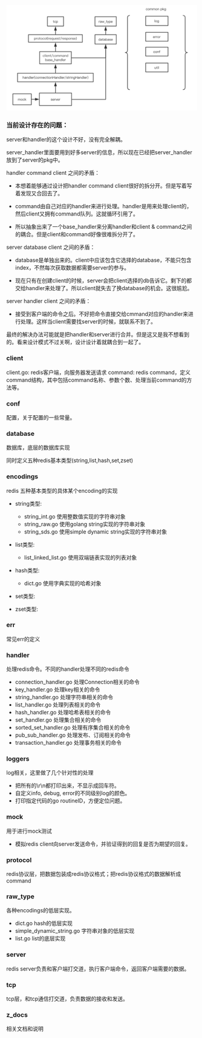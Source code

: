 
![framework](https://github.com/SwanSpouse/redis_go/blob/master/z_docs/framework/framework.png?raw=true)


### 当前设计存在的问题：

server和handler的这个设计不好，没有完全解耦。

server_handler里面要用到好多server的信息，所以现在已经把server_handler放到了server的pkg中。

handler command client 之间的矛盾：

* 本想着能够通过设计把handler command client很好的拆分开。但是写着写着发现又合回去了。

* command由自己对应的handler来进行处理。handler是用来处理client的，然后client又拥有command队列。这就循环引用了。

* 所以抽象出来了一个base_handler来分离handler和client & command之间的耦合。但是client和command好像很难拆分开了。

server database client 之间的矛盾：

* database是单独出来的。client中应该包含它选择的database，不能只包含index，不然每次获取数据都需要server的参与。

* 现在只有在创建client的时候，server会把client选择的db告诉它。剩下的都交给handler来处理了。所以client就失去了换database的机会。这很尴尬。

server handler client 之间的矛盾：

* 接受到客户端的命令之后。不好把命令直接交给cmmand对应的handler来进行处理。这样当client需要找server的时候，就联系不到了。

最终的解决办法可能就是把handler和server进行合并。但是这又是我不想看到的。看来设计模式不过关啊，设计设计着就耦合到一起了。

### client
client.go: redis客户端，向服务器发送请求
command: redis command，定义command结构，其中包括command名称、参数个数、处理当前command的方法等。

### conf
配置，关于配置的一些常量。

### database
数据库，底层的数据库实现

同时定义五种redis基本类型(string,list,hash,set,zset)

### encodings

redis 五种基本类型的具体某个encoding的实现

* string类型:
    * string_int.go 使用整数值实现的字符串对象
    * string_raw.go 使用golang string实现的字符串对象
    * string_sds.go 使用simple dynamic string实现的字符串对象

* list类型:
    * list_linked_list.go 使用双端链表实现的列表对象

* hash类型:
    * dict.go 使用字典实现的哈希对象

* set类型:

* zset类型:

### err
常见err的定义

### handler

处理redis命令。不同的handler处理不同的redis命令

* connection_handler.go 处理Connection相关的命令
* key_handler.go 处理key相关的命令
* string_handler.go 处理字符串相关的命令
* list_handler.go 处理列表相关的命令
* hash_handler.go 处理哈希表相关的命令
* set_handler.go 处理集合相关的命令
* sorted_set_handler.go 处理有序集合相关的命令
* pub_sub_handler.go 处理发布、订阅相关的命令
* transaction_handler.go 处理事务相关的命令

### loggers
log相关，这里做了几个针对性的处理

* 把所有的\r\n都打印出来，不显示成回车符。
* 自定义info, debug, error的不同级别log的颜色。
* 打印指定代码的go routineID，方便定位问题。

### mock
用于进行mock测试

* 模拟redis client向server发送命令，并验证得到的回复是否为期望的回复。

### protocol
redis协议层，把数据包装成redis协议格式；把redis协议格式的数据解析成command

### raw_type
各种encodings的低层实现。

* dict.go hash的低层实现
* simple_dynamic_string.go 字符串对象的低层实现
* list.go list的底层实现

### server
redis server负责和客户端打交道，执行客户端命令，返回客户端需要的数据。

### tcp
tcp层，和tcp通信打交道，负责数据的接收和发送。

### z_docs
相关文档和说明
